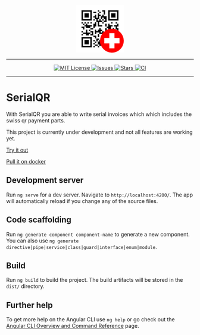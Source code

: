 <div align="center">
  <img alt="SerialQR" src="https://raw.githubusercontent.com/lucbu01/serial-qr/master/src/assets/icons/icon-128x128.png">
</div>

---

<div align="center">
  <a href="https://github.com/lucbu01/serial-qr/blob/main/LICENCE">
    <img alt="MIT License" src="https://img.shields.io/badge/licence-MIT-brightgreen">
  </a>
  <a href="https://github.com/lucbu01/serial-qr/issues">
    <img alt="Issues" src="https://img.shields.io/github/issues-raw/lucbu01/serial-qr?style=flat-square">
  </a>
  <a href="https://github.com/lucbu01/serial-qr/stargazers">
    <img alt="Stars" src="https://img.shields.io/github/stars/lucbu01/serial-qr?color=brightgreen&style=flat-square">
  </a>
  <a href="https://github.com/lucbu01/serial-qr/actions?query=workflow%3Abuild">
    <img alt="CI" src="https://img.shields.io/github/workflow/status/lucbu01/serial-qr/build?style=flat-square">
  </a>
</div>

---

# SerialQR

With SerialQR you are able to write serial invoices which which includes the swiss qr payment parts.

This project is currently under development and not all features are working yet.

[Try it out](https://qr.lucbu.ch)

[Pull it on docker](https://hub.docker.com/r/lucbu01/serial-qr)

## Development server

Run `ng serve` for a dev server. Navigate to `http://localhost:4200/`. The app will automatically reload if you change any of the source files.

## Code scaffolding

Run `ng generate component component-name` to generate a new component. You can also use `ng generate directive|pipe|service|class|guard|interface|enum|module`.

## Build

Run `ng build` to build the project. The build artifacts will be stored in the `dist/` directory.

## Further help

To get more help on the Angular CLI use `ng help` or go check out the [Angular CLI Overview and Command Reference](https://angular.io/cli) page.
